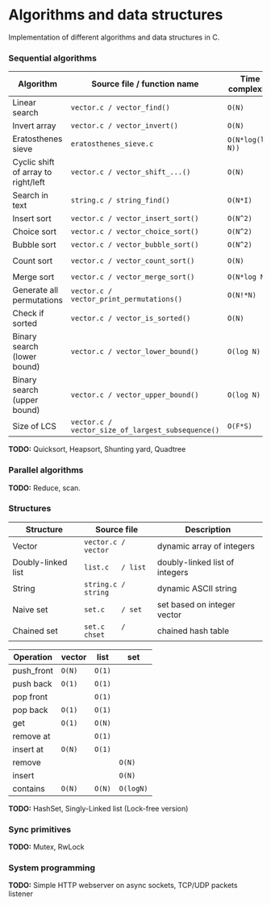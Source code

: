 # Algorithms and data structures

Implementation of different algorithms and data structures in C.

### Sequential algorithms

| Algorithm                             | Source file / function name                         | Time complexity       | Space complexity  |
| ------------------------------------- | --------------------------------------------------- | --------------------- | ----------------- |
| Linear search                         | `vector.c / vector_find()`                          | ``O(N)``              |                   |
| Invert array                          | `vector.c / vector_invert()`                        | ``O(N)``              |                   |
| Eratosthenes sieve                    | `eratosthenes_sieve.c`                              | ``O(N*log(log N))``   |                   |
| Cyclic shift of array to right/left   | `vector.c / vector_shift_...()`                     | ``O(N)``              |                   |
| Search in text                        | `string.c / string_find()`                          | ``O(N*I)``            |                   |
| Insert sort                           | `vector.c / vector_insert_sort()`                   | ``O(N^2)``            | ``O(1)``          |
| Choice sort                           | `vector.c / vector_choice_sort()`                   | ``O(N^2)``            | ``O(1)``          |
| Bubble sort                           | `vector.c / vector_bubble_sort()`                   | ``O(N^2)``            | ``O(1)``          |
| Count sort                            | `vector.c / vector_count_sort()`                    | ``O(N)``              | ``O(max - min)``  |
| Merge sort                            | `vector.c / vector_merge_sort()`                    | ``O(N*log N)``        | ``O(N)``          |
| Generate all permutations             | `vector.c / vector_print_permutations()`            | ``O(N!*N)``           | ``O(N)``          |
| Check if sorted                       | `vector.c / vector_is_sorted()`                     | ``O(N)``              | ``O(1)``          |
| Binary search (lower bound)           | `vector.c / vector_lower_bound()`                   | ``O(log N)``          | ``O(1)``          |
| Binary search (upper bound)           | `vector.c / vector_upper_bound()`                   | ``O(log N)``          | ``O(1)``          |
| Size of LCS                           | `vector.c / vector_size_of_largest_subsequence()`   | ``O(F*S)``            | ``O(F*S)``        |

**TODO:** Quicksort, Heapsort, Shunting yard, Quadtree

### Parallel algorithms

**TODO:** Reduce, scan.

### Structures

| Structure                 | Source file          | Description                           |
| ------------------------- | -------------------- | ------------------------------------- |
| Vector                    | `vector.c / vector`  | dynamic array of integers             |
| Doubly-linked list        | `list.c   / list`    | doubly-linked list of integers        |
| String                    | `string.c / string`  | dynamic ASCII string                  |
| Naive set                 | `set.c    / set`     | set based on integer vector           |
| Chained set               | `set.c    / chset`   | chained hash table                    |

| Operation         | vector   | list     | set         |
| ----------------- | -------- | -------- | ----------- |
| push_front        | ``O(N)`` | ``O(1)`` |             |
| push back         | ``O(1)`` | ``O(1)`` |             |
| pop front         |          | ``O(1)`` |             |
| pop back          | ``O(1)`` | ``O(1)`` |             |
| get               | ``O(1)`` | ``O(N)`` |             |
| remove at         |          | ``O(1)`` |             |
| insert at         | ``O(N)`` | ``O(1)`` |             |
| remove            |          |          | ``O(N)``    |
| insert            |          |          | ``O(N)``    |
| contains          | ``O(N)`` | ``O(N)`` | ``O(logN)`` |

**TODO:** HashSet, Singly-Linked list (Lock-free version)

### Sync primitives 

**TODO:** Mutex, RwLock

### System programming

**TODO:** Simple HTTP webserver on async sockets, TCP/UDP packets listener

